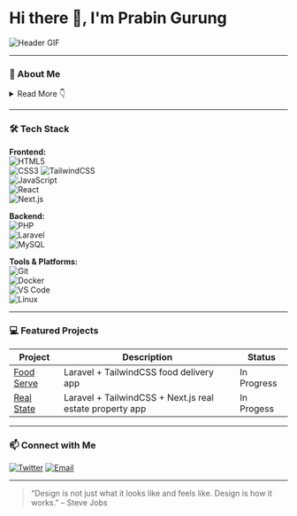 # Hi there 👋, I'm Prabin Gurung

![Header GIF](https://media0.giphy.com/media/v1.Y2lkPTc5MGI3NjExaWd2YWJvNXl1cGxodWt1a3lyZ2ZoMHNobnQ1dzJsYWNxb2I2NnNsNCZlcD12MV9pbnRlcm5hbF9naWZfYnlfaWQmY3Q9Zw/Basrh159dGwKY/giphy.gif)

---

### 🌱 About Me

<details>
  <summary class="cursor-pointer hover:text-indigo-600">Read More 👇</summary>

-   🔭 Currently working on **Laravel & React projects**
-   🌱 Learning **Next.js, TailwindCSS, and Docker**
-   👯 Open to collaborating on **open source projects**
-   💬 Ask me about **JavaScript, PHP, TailwindCSS, and Web Development**
-   📫 Reach me: [Email](mailto:devgrgprabin@gmail.com)
</details>

---

### 🛠️ Tech Stack

**Frontend:**  
![HTML5](https://img.shields.io/badge/HTML5-E34F26?style=for-the-badge&logo=html5&logoColor=white)  
![CSS3](https://img.shields.io/badge/CSS3-1572B6?style=for-the-badge&logo=css3&logoColor=white)
![TailwindCSS](https://img.shields.io/badge/TailwindCSS-38B2AC?style=for-the-badge&logo=tailwind-css&logoColor=white)  
![JavaScript](https://img.shields.io/badge/JavaScript-F7DF1E?style=for-the-badge&logo=javascript&logoColor=black)  
![React](https://img.shields.io/badge/React-61DAFB?style=for-the-badge&logo=react&logoColor=black)  
![Next.js](https://img.shields.io/badge/Next.js-black?style=for-the-badge&logo=nextdotjs&logoColor=white)

**Backend:**  
![PHP](https://img.shields.io/badge/PHP-777BB4?style=for-the-badge&logo=php&logoColor=white)  
![Laravel](https://img.shields.io/badge/Laravel-FF2D20?style=for-the-badge&logo=laravel&logoColor=white)  
![MySQL](https://img.shields.io/badge/MySQL-4479A1?style=for-the-badge&logo=mysql&logoColor=white)

**Tools & Platforms:**  
![Git](https://img.shields.io/badge/Git-F05032?style=for-the-badge&logo=git&logoColor=white)  
![Docker](https://img.shields.io/badge/Docker-2496ED?style=for-the-badge&logo=docker&logoColor=white)  
![VS Code](https://img.shields.io/badge/VS%20Code-007ACC?style=for-the-badge&logo=visual-studio-code&logoColor=white)  
![Linux](https://img.shields.io/badge/Linux-FCC624?style=for-the-badge&logo=linux&logoColor=black)

---

### 💻 Featured Projects

| Project                                                  | Description                                              | Status      |
| -------------------------------------------------------- | -------------------------------------------------------- | ----------- |
| [Food Serve](https://github.com/devgrgprabin/food-serve) | Laravel + TailwindCSS food delivery app                  | In Progress |
| [Real State](https://github.com/devgrgprabin/portfolio)  | Laravel + TailwindCSS + Next.js real estate property app | In Progess  |

---

### 📫 Connect with Me

[![Twitter](https://img.shields.io/badge/Twitter-1DA1F2?style=for-the-badge&logo=twitter&logoColor=white)](https://twitter.com/devgrgprabin)
[![Email](https://img.shields.io/badge/Email-D14836?style=for-the-badge&logo=gmail&logoColor=white)](mailto:devdevgrgprabin@gmail.com)

---

> “Design is not just what it looks like and feels like. Design is how it works.” – Steve Jobs

